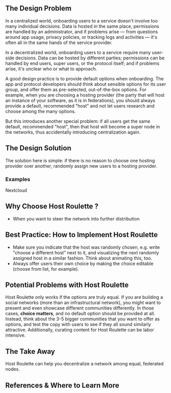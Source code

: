 ## The Design Problem

In a centralized world, onboarding users to a service doesn't involve too many individual decisions. Data is hosted in the same place, permissions are handled
by an administrator, and if problems arise — from questions around app usage, privacy policies, or tracking logs and activities — it's often all in the same
hands of the service provider.

In a decentralized world, onboarding users to a service require many user-side decisions. Data can be hosted by different parties; permissions can be handled
by end users, super users, or the protocol itself; and if problems arise, it's unclear who or what to approach.

A good design practice is to provide default options when onboarding. The app and protocol developers should think about sensible options for its user group,
and offer them as pre-selected, out-of-the-box options. For example, when you are choosing a hosting provider (the party that will host an instance of your
software, as it is in federations), you should always provide a default, recommended "host" and not let users research and choose among the many options.

But this introduces another special problem: if all users get the same default, recommended "host", then that host will become a super node in the networks,
thus accidentally introducing centralization again.

## The Design Solution

The solution here is simple: if there is no reason to choose one hosting provider over another, randomly assign new users to a hosting provider.

### Examples

Nextcloud

## Why Choose Host Roulette ?

- When you want to steer the network into further distribution

## Best Practice: How to Implement Host Roulette

- Make sure you indicate that the host was randomly chosen, e.g. write "choose a different host" next to it, and visualizing the next randomly assigned host
in a similar fashion. Think about animating this, too.
- Always offer users their own choice by making the choice editable (choose from list, for example).

## Potential Problems with Host Roulette

Host Roulette only works if the options are truly equal. If you are building a social networks (more than an infrastructural network), you might want to
present and even showcase different communities differently. In those cases, **choice matters**, and no default option should be provided at all. Instead,
think about the 3-5 bigger communities that you want to offer as options, and test the copy with users to see if they all sound similarly attractive. Additionally, curating content for Host Roulette can be labor intensive. 

## The Take Away

Host Roulette can help you decentralize a network among equal, federated nodes.

## References & Where to Learn More
